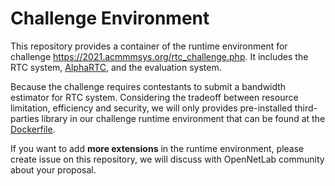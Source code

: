 # Challenge Environment

This repository provides a container of the runtime environment for challenge https://2021.acmmmsys.org/rtc_challenge.php. It includes the RTC system, [AlphaRTC](https://github.com/OpenNetLab/AlphaRTC), and the evaluation system.

Because the challenge requires contestants to submit a bandwidth estimator for RTC system. Considering the tradeoff between resource limitation, efficiency and security, we will only provides pre-installed third-parties library in our challenge runtime environment that can be found at the [Dockerfile](dockers/Dockerfile).

If you want to add **more extensions** in the runtime environment, please create issue on this repository, we will discuss with OpenNetLab community about your proposal.
